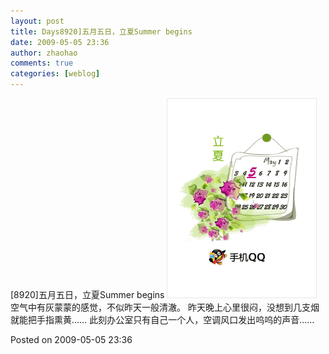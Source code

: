 ```yaml
---
layout: post
title: Days8920]五月五日，立夏Summer begins
date: 2009-05-05 23:36
author: zhaohao
comments: true
categories: [weblog]
---
```

[8920]五月五日，立夏Summer begins
<a href="/Resource/Nokia_5700_0056-708787.png"><img src="/Resource/Nokia_5700_0056-708787.png" alt="Nokia_5700_0056-708787" width="240" height="320" class="alignnone size-full wp-image-707" /></a>
空气中有灰蒙蒙的感觉，不似昨天一般清澈。 
昨天晚上心里很闷，没想到几支烟就能把手指熏黄…… 
此刻办公室只有自己一个人，空调风口发出呜呜的声音……

Posted on 2009-05-05 23:36
